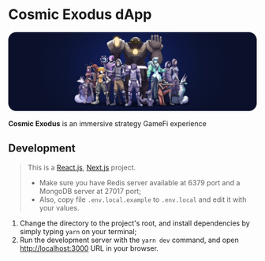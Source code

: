 # Cosmic Exodus dApp

![header](header.webp)

**Cosmic Exodus** is an immersive strategy GameFi experience

## Development

> This is a [React.js](https://reactjs.org/), [Next.js](https://nextjs.org/) project.
>
> * Make sure you have Redis server available at 6379 port and a MongoDB server at 27017 port;
> * Also, copy file `.env.local.example` to `.env.local` and edit it with your values.

1. Change the directory to the project's root, and install dependencies by simply typing `yarn` on your terminal;
2. Run the development server with the `yarn dev` command, and open [http://localhost:3000](http://localhost:3000) URL in your browser.